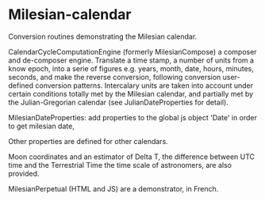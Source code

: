 # Milesian-calendar
Conversion routines demonstrating the Milesian calendar.

CalendarCycleComputationEngine (formerly MilesianCompose) a composer and de-composer engine. Translate a time stamp, a number of units from a know epoch, into a serie of figures e.g. years, month, date, hours, minutes, seconds, and make the reverse conversion, following conversion user-defined conversion patterns. Intercalary units are taken into account under certain conditions totally met by the Milesian calendar, and partially met by the Julian-Gregorian calendar (see JulianDateProperties for detail). 

MilesianDateProperties: add properties to the global js object 'Date' in order to get milesian date, 

Other properties are defined for other calendars. 

Moon coordinates and an estimator of Delta T, the difference between UTC time and the Terrestrial Time the time scale of astronomers, are also provided.

MilesianPerpetual (HTML and JS) are a demonstrator, in French.
